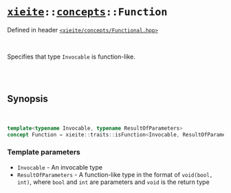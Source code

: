 # [`xieite`](../../README.md)`::`[`concepts`](../../docs/concepts.md)`::Function`
Defined in header [`<xieite/concepts/Functional.hpp>`](../../include/xieite/concepts/Functional.hpp)

<br/>

Specifies that type `Invocable` is function-like.

<br/><br/>

## Synopsis

<br/>

```cpp
template<typename Invocable, typename ResultOfParameters>
concept Function = xieite::traits::isFunction<Invocable, ResultOfParameters>;
```
### Template parameters
- `Invocable` - An invocable type
- `ResultOfParameters` - A function-like type in the format of `void(bool, int)`, where `bool` and `int` are parameters and `void` is the return type
